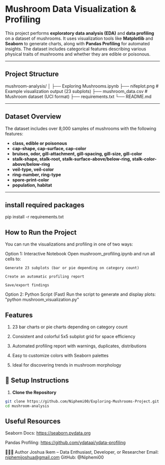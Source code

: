 # Mushroom Data Visualization & Profiling

This project performs **exploratory data analysis (EDA)** and **data profiling** on a dataset of mushrooms. It uses visualization tools like **Matplotlib** and **Seaborn** to generate charts, along with **Pandas Profiling**  for automated insights. The dataset includes categorical features describing various physical traits of mushrooms and whether they are edible or poisonous.

---

##  Project Structure

mushroom-analysis/
│
├── Exploring Mushrooms.ipynb 
├── nifeplot.png # Example visualization output (23 subplots)
├── mushroom_data.csv # Mushroom dataset (UCI format)
├── requirements.txt 
└── README.md 


---

##  Dataset Overview

The dataset includes over 8,000 samples of mushrooms with the following features:

- **class, edible or poisonous**
- **cap-shape, cap-surface, cap-color**
- **bruises, odor, gill-attachment, gill-spacing, gill-size, gill-color**
- **stalk-shape, stalk-root, stalk-surface-above/below-ring, stalk-color-above/below-ring**
- **veil-type, veil-color**
- **ring-number, ring-type**
- **spore-print-color**
- **population, habitat**

---
## install required packages
pip install -r requirements.txt


## How to Run the Project
You can run the visualizations and profiling in one of two ways:

Option 1: Interactive Notebook
    Open mushroom_profiling.ipynb and run all cells to:

    Generate 23 subplots (bar or pie depending on category count)

    Create an automatic profiling report

    Save/export findings

Option 2: Python Script (Fast)
    Run the script to generate and display plots:
    "python mushroom_visualization.py"


## Features

1. 23 bar charts or pie charts depending on category count

2. Consistent and colorful 5x5 subplot grid for space efficiency

3. Automated profiling report with warnings, duplicates, distributions

4. Easy to customize colors with Seaborn palettes

5. Ideal for discovering trends in mushroom morphology


## 🔧 Setup Instructions

1. **Clone the Repository**

```bash
git clone https://github.com/Niphemi00/Exploring-Mushrooms-Project.git
cd mushroom-analysis
```
## Useful Resources

Seaborn Docs: https://seaborn.pydata.org

Pandas Profiling: https://github.com/ydataai/ydata-profiling

👩🏽‍💻 Author
Joshua Ikem – Data Enthusiast, Developer, or Researcher
Email: niphemijoshua@gmail.com
GitHub: @Niphemi00
